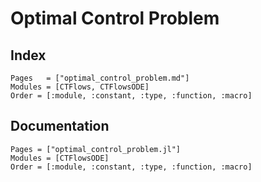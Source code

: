 # Optimal Control Problem

## Index

```@index
Pages   = ["optimal_control_problem.md"]
Modules = [CTFlows, CTFlowsODE]
Order = [:module, :constant, :type, :function, :macro]
```

## Documentation

```@autodocs
Pages = ["optimal_control_problem.jl"]
Modules = [CTFlowsODE]
Order = [:module, :constant, :type, :function, :macro]
```